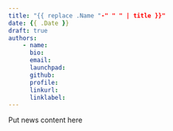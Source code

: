 ```yaml
---
title: "{{ replace .Name "-" " " | title }}"
date: {{ .Date }}
draft: true
authors:
    - name:
      bio:
      email:
      launchpad:
      github:
      profile:
      linkurl:
      linklabel:
---
```


Put news content here